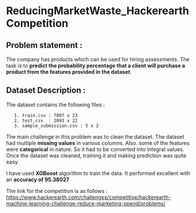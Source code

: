 # ReducingMarketWaste_HackerearthCompetition

## Problem statement :

The company has products which can be used for hiring assessments. The task is to **predict the probability percentage that a client will purchase a product from the features provided in the dataset**.

## Dataset Description : 

The dataset contains the following files :

       1. train.csv : 7007 x 23  
       2. test.csv  : 2093 x 22
       3. sample_submission.csv : 5 x 2

The main challenge in this problem was to clean the dataset. The dataset had multiple **missing values** in various columns. Also. some of the features were **categorical** in nature. So it had to be converted into integral values. Once the dataset was cleaned, training it and making prediction was quite easy.


I have used **XGBoost** algorithm to train the data. It performed excellent with an **accuracy of 95.38027** 

The link for the competition is as follows : https://www.hackerearth.com/challenges/competitive/hackerearth-machine-learning-challenge-reduce-marketing-spend/problems/
